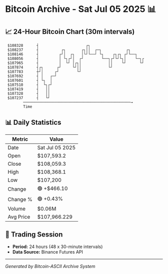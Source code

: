 # Bitcoin Archive - Sat Jul 05 2025 📊

## 📈 24-Hour Bitcoin Chart (30m intervals)

```
 $108328      ┤                     ┌┐                         
 $108237      ┤          ┌┐       ┌┐││  ┌─┐           ┌┐       
 $108146      ┤         ┌┘│  ┌┐   │└┘└──┘ └┐    ┌┐┌┐ ┌┘└──┐    
 $108056      ┤         │ └┐┌┘│  ┌┘        └──┐┌┘└┘└┐│    └─┐┌ 
 $107965      ┤         │  └┘ │┌┐│            ││    └┘      └┘ 
 $107874      ┤┌┐      ┌┘     └┘││            └┘               
 $107783      ┼┘│     ┌┘        └┘                             
 $107692      ┤ │   ┌─┘                                        
 $107601      ┤ └┐  │                                          
 $107510      ┤  └┐┌┘                                          
 $107419      ┤   ││                                           
 $107328      ┤   ││                                           
 $107237      ┤   └┘                                           
        ────────────────────────────────────────────────→
        Time
```

## 📊 Daily Statistics

| Metric | Value |
|--------|-------|
| Date | Sat Jul 05 2025 |
| Open | $107,593.2 |
| Close | $108,059.3 |
| High | $108,368.1 |
| Low | $107,200 |
| Change | 🟢 +$466.10 |
| Change % | 🟢 +0.43% |
| Volume | $0.06M |
| Avg Price | $107,966.229 |

## 📅 Trading Session

- **Period:** 24 hours (48 x 30-minute intervals)
- **Data Source:** Binance Futures API

---
*Generated by Bitcoin-ASCII Archive System*
